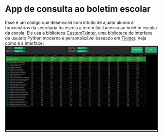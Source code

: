 # App de consulta ao boletim escolar
 Esse é um código que desenvolvi com intuito de ajudar alunos e funcionários da secretaria da escola a terem fácil acesso ao boletim escolar da escola. Ele usa a biblioteca [CustomTkinter](https://customtkinter.tomschimansky.com/), uma biblioteca de interface de usuário Python moderna e personalizável baseado em [Tkinter](https://docs.python.org/3/library/tkinter.html).
 Veja como é a interface:
 ![Interface de Usuário](interfacegrafica.png)

